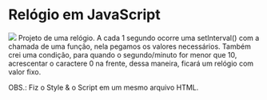 # Relógio em JavaScript
<img src="https://dainty-cucurucho-2144cc.netlify.app/imaegh.png" />
Projeto de uma relógio.
  A cada 1 segundo ocorre uma setInterval() com a chamada de uma função, nela pegamos os valores necessários.
      Também crei uma condição, para quando  o segundo/minuto for menor que 10, acrescentar o caractere 0 na frente, dessa maneira, ficará um relógio com valor fixo.


OBS.:
  Fiz o Style & o Script em um mesmo arquivo HTML.
